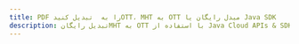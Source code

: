 ---title: PDF را به  تبدیل کنیدOTT، MHT به OTT مبدل رایگان یا Java SDKdescription: تبدیل رایگانMHT به OTT با استفاده از Java Cloud APIs & SDK همچنین اسناد PDF را در Cloud ایجاد، ویرایش و رندر کنید.---